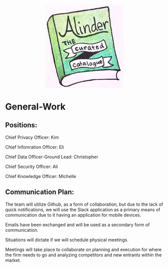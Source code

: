 <p align="center"><img src="AlinderLogo.jpg" width="250" alt="Alinder Logo"/></p>

# General-Work

## Positions: 

  Chief Privacy Officer: Kim
  
  Chief Infomration Officer: Eli
  
  Chief Data Officer-Ground Lead: Christopher
  
  Chief Security Officer: Ali
  
  Chief Knowledge Officer: Michelle
  
## Communication Plan:
  The team will utilize Github, as a form of collaboration, but due to the lack of quick notifications, we will use the Slack application as a primary means of communication due to it having an application for mobile devices.
  
  Emails have been exchanged and will be used as a secondary form of communication.
  
  Situations will dictate if we will schedule physical meetings.
  
  Meetings will take place to collaborate on planning and execution for where the firm needs to go and analyzing competitors and new entrants within the market. 
